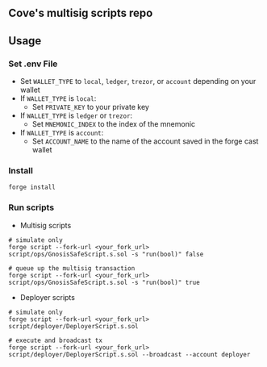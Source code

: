 ## Cove's multisig scripts repo

## Usage

### Set .env File 
   - Set `WALLET_TYPE` to `local`, `ledger`, `trezor`, or `account` depending on your wallet
   - If `WALLET_TYPE` is `local`:
     - Set `PRIVATE_KEY` to your private key
   - If `WALLET_TYPE` is `ledger` or `trezor`:
     - Set `MNEMONIC_INDEX` to the index of the mnemonic
   - If `WALLET_TYPE` is `account`:
     - Set `ACCOUNT_NAME` to the name of the account saved in the forge cast wallet

### Install

```shell
forge install
```

### Run scripts

* Multisig scripts
```shell
# simulate only
forge script --fork-url <your_fork_url> script/ops/GnosisSafeScript.s.sol -s "run(bool)" false
```
```shell
# queue up the multisig transaction
forge script --fork-url <your_fork_url> script/ops/GnosisSafeScript.s.sol -s "run(bool)" true 
```

* Deployer scripts
```shell
# simulate only
forge script --fork-url <your_fork_url> script/deployer/DeployerScript.s.sol
```
```shell
# execute and broadcast tx
forge script --fork-url <your_fork_url> script/deployer/DeployerScript.s.sol --broadcast --account deployer 
```
